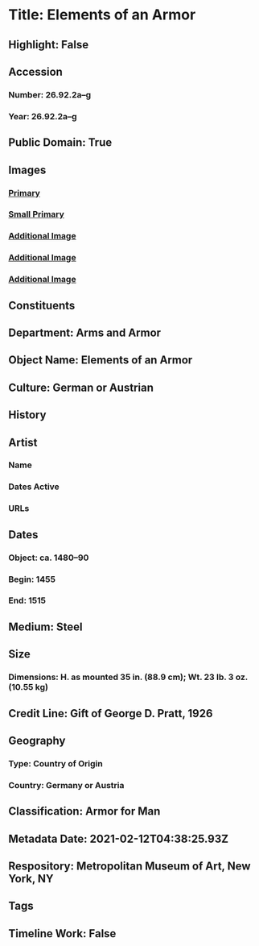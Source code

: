 # Title: Elements of an Armor
## Highlight: False
## Accession
### Number: 26.92.2a–g
### Year: 26.92.2a–g
## Public Domain: True
## Images
### [Primary](https://images.metmuseum.org/CRDImages/aa/original/sfrl26.92.2_239766.jpg)
### [Small Primary](https://images.metmuseum.org/CRDImages/aa/web-large/sfrl26.92.2_239766.jpg)
### [Additional Image](https://images.metmuseum.org/CRDImages/aa/original/26.92.2_239768_May2015.jpg)
### [Additional Image](https://images.metmuseum.org/CRDImages/aa/original/26.92.2_239767_May2015.jpg)
### [Additional Image](https://images.metmuseum.org/CRDImages/aa/original/26.92.2_MM83729_May2015.jpg)
## Constituents
## Department: Arms and Armor
## Object Name: Elements of an Armor
## Culture: German or Austrian
## History
## Artist
### Name
### Dates Active
### URLs
## Dates
### Object: ca. 1480–90
### Begin: 1455
### End: 1515
## Medium: Steel
## Size
### Dimensions: H. as mounted 35 in. (88.9 cm); Wt. 23 lb. 3 oz. (10.55 kg)
## Credit Line: Gift of George D. Pratt, 1926
## Geography
### Type: Country of Origin
### Country: Germany or Austria
## Classification: Armor for Man
## Metadata Date: 2021-02-12T04:38:25.93Z
## Respository: Metropolitan Museum of Art, New York, NY
## Tags
## Timeline Work: False